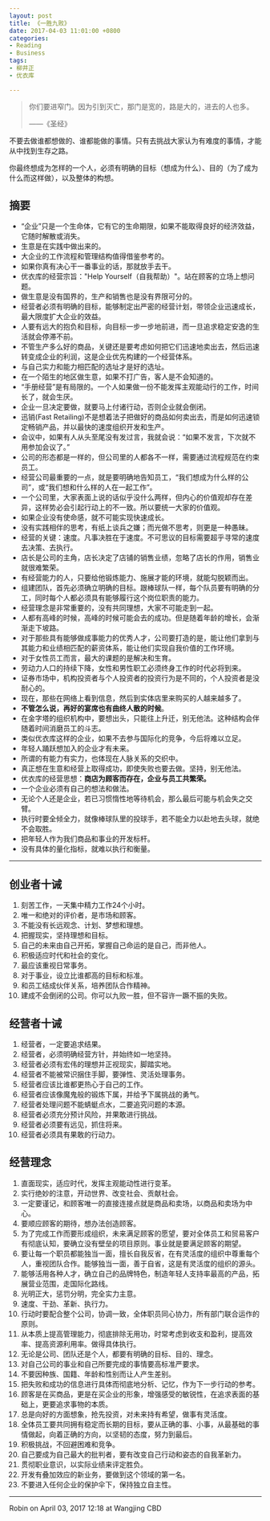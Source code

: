 ```yaml
---
layout: post
title: 《一胜九败》
date: 2017-04-03 11:01:00 +0800
categories:
- Reading
- Business
tags:
- 柳井正
- 优衣库

---
```


<blockquote>
<p>你们要进窄门。因为引到灭亡，那门是宽的，路是大的，进去的人也多。</p>
<p>——《圣经》</p>
</blockquote>


不要去做谁都想做的、谁都能做的事情。只有去挑战大家认为有难度的事情，才能从中找到生存之路。

你最终想成为怎样的一个人，必须有明确的目标（想成为什么）、目的（为了成为什么而这样做），以及整体的构想。

## 摘要

- “企业”只是一个生命体，它有它的生命期限，如果不能取得良好的经济效益，它随时解散或消失。
- 生意是在实践中做出来的。
- 大企业的工作流程和管理结构值得借鉴参考的。
- 如果你真有决心干一番事业的话，那就放手去干。
- 优衣库的经营宗旨："Help Yourself（自我帮助）"。站在顾客的立场上想问题。
- 做生意是没有国界的，生产和销售也是没有界限可分的。
- 经营者必须有明确的目标，能够制定出严密的经营计划，带领企业迅速成长，最大限度扩大企业的效益。
- 人要有远大的抱负和目标，向目标一步一步地前进，而一旦追求稳定安逸的生活就会停滞不前。
- 不管生产多么好的商品，关键还是要考虑如何把它们迅速地卖出去，然后迅速转变成企业的利润，这是企业优先构建的一个经营体系。
- 与自己实力和能力相匹配的选址才是好的选址。
- 在一个陌生的地区做生意，如果不打广告，客人是不会知道的。
- “手册经营”是有局限的。一个人如果做一份不能发挥主观能动行的工作，时间长了，就会生厌。
- 企业一旦决定要做，就要马上付诸行动，否则企业就会倒闭。
- 迅销(Fast Retailing)不是想着法子把做好的商品如何卖出去，而是如何迅速锁定畅销产品，并以最快的速度组织开发和生产。
- 会议中，如果有人从头至尾没有发过言，我就会说：“如果不发言，下次就不用参加会议了。”
- 公司的形态都是一样的，但公司里的人都各不一样，需要通过流程规范在约束员工。
- 经营公司最重要的一点，就是要明确地告知员工，“我们想成为什么样的公司”，或“我们想和什么样的人在一起工作”。
- 一个公司里，大家表面上说的话似乎没什么两样，但内心的价值观却存在差异，这样势必会引起行动上的不一致。所以要统一大家的价值观。
- 如果企业没有使命感，就不可能实现快速成长。
- 没有实践相伴的思考，有纸上谈兵之嫌；而光做不思考，则更是一种愚昧。
- 经营的关键：速度。凡事决胜在于速度。不可思议的目标需要超乎寻常的速度去决策、去执行。
- 店长是公司的主角，店长决定了店铺的销售业绩，忽略了店长的作用，销售业就很难繁荣。
- 有经营能力的人，只要给他锻炼能力、施展才能的环境，就能勾脱颖而出。
- 组建团队，首先必须确立明确的目标。跟棒球队一样，每个队员要有明确的分工，同时每个人都必须具有能够履行这个岗位职责的能力。
- 经营理念是非常重要的，没有共同理想，大家不可能走到一起。
- 人都有高峰的时候，高峰的时候可能会去的成功。但是随着年龄的增长，会渐渐走下坡路。
- 对于那些具有能够做成事能力的优秀人才，公司要打造的是，能让他们拿到与其能力和业绩相匹配的薪资体系，能让他们实现自我价值的工作环境。
- 对于女性员工而言，最大的课题的是解决和生育。
- 劳动力人口的持续下降，女性和男性职工必须终身工作的时代必将到来。
- 证券市场中，机构投资者与个人投资者的投资行为是不同的，个人投资者是没耐心的。
- 现在，那些在网络上看到信息，然后到实体店里来购买的人越来越多了。
- **不管怎么说，再好的宴席也有曲终人散的时候**。
- 在金字塔的组织机构中，要想出头，只能往上升迁，别无他法。这种结构会伴随着时间消磨员工的斗志。
- 类似优衣库这样的企业，如果不去参与国际化的竞争，今后将难以立足。
- 年轻人踊跃想加入的企业才有未来。
- 所谓的有能力有实力，也体现在人脉关系的交织中。
- 真正想在生意和经营上取得成功，即使失败也要去做。坚持，别无他法。
- 优衣库的经营思想：**商店为顾客而存在，企业与员工共繁荣。**
- 一个企业必须有自己的想法和做法。
- 无论个人还是企业，若已习惯惰性地等待机会，那么最后可能与机会失之交臂。
- 执行时要全倾全力，就像棒球队里的投球手，若不能全力以赴地去头球，就绝不会取胜。
- 把年轻人作为我们商品和事业的开发标杆。
- 没有具体的量化指标，就难以执行和衡量。

----

## 创业者十诫

1. 刻苦工作，一天集中精力工作24个小时。
2. 唯一和绝对的评价者，是市场和顾客。
3. 不能没有长远观念、计划、梦想和理想。
4. 把握现实，坚持理想和目标。
5. 自己的未来由自己开拓，掌握自己命运的是自己，而非他人。
6. 积极适应时代和社会的变化。
7. 最应该重视日常事务。
8. 对于事业，设立比谁都高的目标和标准。
9. 和员工结成伙伴关系，培养团队合作精神。
10. 建成不会倒闭的公司。你可以九败一胜，但不容许一蹶不振的失败。

## 经营者十诫

1. 经营者，一定要追求结果。
2. 经营者，必须明确经营方针，并始终如一地坚持。
3. 经营者必须有宏伟的理想并正视现实，脚踏实地。
4. 经营者不能被常识捆住手脚，要弹性、灵活处理事务。
5. 经营者应该比谁都更热心于自己的工作。
6. 经营者应该像魔鬼般的锻炼下属，并给予下属挑战的勇气。
7. 经营者处理问题不能蜻蜓点水，二要追究问题的本源。
8. 经营者必须充分预计风险，并果敢进行挑战。
9. 经营者必须要有远见，抓住将来。
10. 经营者必须具有果敢的行动力。

## 经营理念

1. 直面现实，适应时代，发挥主观能动性进行变革。
2. 实行绝妙的注意，开动世界、改变社会、贡献社会。
3. 一定要谨记，和顾客唯一的直接连接点就是商品和卖场，以商品和卖场为中心。
4. 要顺应顾客的期待，想办法创造顾客。
5. 为了完成工作而要形成组织，未来满足顾客的愿望，要对全体员工和贸易客户有彻底认知，要确立没有壁垒的项目原则。事业就是要满足顾客的期望。
6. 要让每一个职员都能独当一面，擅长自我反省，在有灵活度的组织中尊重每个人，重视团队合作。能够独当一面，善于自省，这是有灵活度的组织的源头。
7. 能够活用各种人才，确立自己的品牌特色，制造年轻人支持率最高的产品，拓展营业范围，走国际化路线。
8. 光明正大，惩罚分明，完全实力主意。
9. 速度、干劲、革新、执行力。
10. 行动时要配合整个公司，协调一致，全体职员同心协力，所有部门联合运作的原则。
11. 从本质上提高管理能力，彻底排除无用功，时常考虑到收支和盈利，提高效率、提高资源利用率。做得具体执行。
12. 无论是公司、团队还是个人，都要有明确的目标、目的、理念。
13. 对自己公司的事业和自己所要完成的事情要高标准严要求。
14. 不要因种族、国籍、年龄和性别而让人产生差别。
15. 把失败和成功的信息进行具体而彻底地分析、记忆，作为下一步行动的参考。
16. 顾客是在买商品，更是在买企业的形象，增强感受的敏锐性，在追求表面的基础上，更要追求事物的本质。
17. 总是向好的方面想象，抢先投资，对未来持有希望，做事有灵活度。
18. 全体员工要共同拥有稳定而长期的目标，要从正确的事、小事，从最基础的事情做起，向着正确的方向，以坚韧的态度，努力到最后。
19. 积极挑战，不回避困难和竞争。
20. 自己要成为自己最大的批判者，要有改变自己行动和姿态的自我革新力。
21. 贯彻职业意识，以实际业绩来评定胜负。
22. 开发有叠加效应的新业务，要做到这个领域的第一名。
23. 不要进入任何企业的保护伞下，保持独立自主性。

----

Robin on April 03, 2017 12:18 at Wangjing CBD

